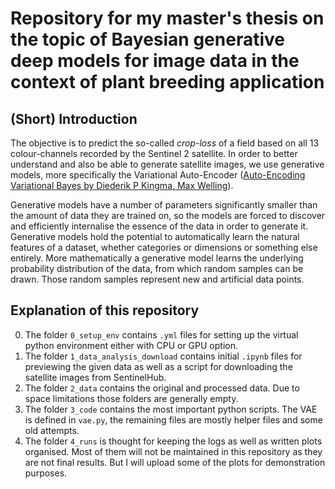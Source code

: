 # Repository for my master's thesis on the topic of Bayesian generative deep models for image data in the context of plant breeding application

## (Short) Introduction
The objective is to predict the so-called *crop-loss* of a field based on all 13 colour-channels recorded by the Sentinel 2 satellite. In order to better understand and also be able to generate satellite images, we use generative models, more specifically the Variational Auto-Encoder ([Auto-Encoding Variational Bayes by Diederik P Kingma, Max Welling](https://arxiv.org/abs/1312.6114)). 

Generative models have a number of parameters significantly smaller than the amount of data they are trained on, so the models are forced to discover and efficiently internalise the essence of the data in order to generate it. Generative models hold the potential to automatically learn the natural features of a dataset, whether categories or dimensions or something else entirely. More mathematically a generative model learns the underlying probability distribution of the data, from which random samples can be drawn. Those random samples represent new and artificial data points.

## Explanation of this repository

0. The folder `0_setup_env` contains `.yml` files for setting up the virtual python environment either with CPU or GPU option.
1. The folder `1_data_analysis_download` contains initial `.ipynb` files for previewing the given data as well as a script for downloading the satellite images from SentinelHub.
2. The folder `2_data` contains the original and processed data. Due to space limitations those folders are generally empty.
3. The folder `3_code` contains the most important python scripts. The VAE is defined in `vae.py`, the remaining files are mostly helper files and some old attempts.
4. The folder `4_runs` is thought for keeping the logs as well as written plots organised. Most of them will not be maintained in this repository as they are not final results. But I will upload some of the plots for demonstration purposes. 
